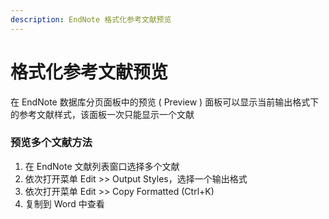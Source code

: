 ```yaml
---
description: EndNote 格式化参考文献预览
---
```


# 格式化参考文献预览

在 EndNote 数据库分页面板中的预览 \( Preview \) 面板可以显示当前输出格式下的参考文献样式，该面板一次只能显示一个文献

### 预览多个文献方法

1. 在 EndNote 文献列表窗口选择多个文献
2. 依次打开菜单 Edit &gt;&gt; Output Styles，选择一个输出格式
3. 依次打开菜单 Edit &gt;&gt; Copy Formatted \(Ctrl+K\)
4. 复制到 Word 中查看

